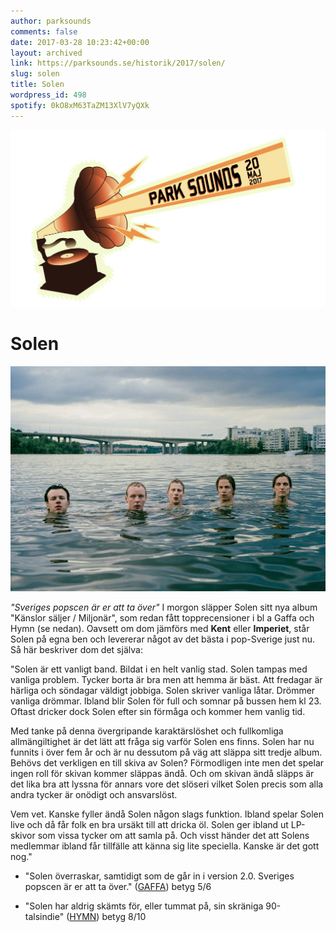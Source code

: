 ```yaml
---
author: parksounds
comments: false
date: 2017-03-28 10:23:42+00:00
layout: archived
link: https://parksounds.se/historik/2017/solen/
slug: solen
title: Solen
wordpress_id: 498
spotify: 0kO8xM63TaZM13XlV7yQXk
---
```


<img src="/images/2017/logo-1.svg" alt="Park Sounds 2017">


# Solen


<img src="/images/2017/solen.jpg">

_"Sveriges popscen är er att ta över"_
I morgon släpper Solen sitt nya album "Känslor säljer / Miljonär", som redan fått topprecensioner i bl a Gaffa och Hymn (se nedan).
Oavsett om dom jämförs med **Kent** eller **Imperiet**, står Solen på egna ben och levererar något av det bästa i pop-Sverige just nu.
Så här beskriver dom det själva:

"Solen är ett vanligt band. Bildat i en helt vanlig stad. Solen tampas med vanliga problem. Tycker borta är bra men att hemma är bäst. Att fredagar är härliga och söndagar väldigt jobbiga. Solen skriver vanliga låtar. Drömmer vanliga drömmar. Ibland blir Solen för full och somnar på bussen hem kl 23. Oftast dricker dock Solen efter sin förmåga och kommer hem vanlig tid.

Med tanke på denna övergripande karaktärslöshet och fullkomliga allmängiltighet är det lätt att fråga sig varför Solen ens finns. Solen har nu funnits i över fem år och är nu dessutom på väg att släppa sitt tredje album. Behövs det verkligen en till skiva av Solen? Förmodligen inte men det spelar ingen roll för skivan kommer släppas ändå. Och om skivan ändå släpps är det lika bra att lyssna för annars vore det slöseri vilket Solen precis som alla andra tycker är onödigt och ansvarslöst.

Vem vet. Kanske fyller ändå Solen någon slags funktion. Ibland spelar Solen live och då får folk en bra ursäkt till att dricka öl. Solen ger ibland ut LP-skivor som vissa tycker om att samla på. Och visst händer det att Solens medlemmar ibland får tillfälle att känna sig lite speciella.
Kanske är det gott nog."

- "Solen överraskar, samtidigt som de går in i version 2.0. Sveriges popscen är er att ta över." ([GAFFA](http://gaffa.se/recension/115388/bandet-gar-in-i-version-20/)) betyg 5/6

- "Solen har aldrig skämts för, eller tummat på, sin skräniga 90-talsindie" ([HYMN](http://hymn.se/2017/03/21/solen-kanslor-saljermiljonar/)) betyg 8/10
